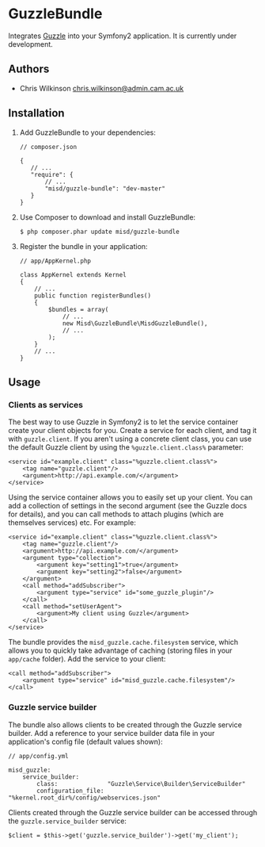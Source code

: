 GuzzleBundle
============

Integrates [Guzzle](http://guzzlephp.org/) into your Symfony2 application. It is currently under development.

Authors
-------

* Chris Wilkinson <chris.wilkinson@admin.cam.ac.uk>

Installation
------------

 1. Add GuzzleBundle to your dependencies:

        // composer.json

        {
           // ...
           "require": {
               // ...
               "misd/guzzle-bundle": "dev-master"
           }
        }

 2. Use Composer to download and install GuzzleBundle:

        $ php composer.phar update misd/guzzle-bundle

 3. Register the bundle in your application:

        // app/AppKernel.php

        class AppKernel extends Kernel
        {
            // ...
            public function registerBundles()
            {
                $bundles = array(
                    // ...
                    new Misd\GuzzleBundle\MisdGuzzleBundle(),
                    // ...
                );
            }
            // ...
        }

Usage
-----

### Clients as services

The best way to use Guzzle in Symfony2 is to let the service container create your client objects for you. Create a service for each client, and tag it with `guzzle.client`. If you aren't using a concrete client class, you can use the default Guzzle client by using the `%guzzle.client.class%` parameter:

    <service id="example.client" class="%guzzle.client.class%">
        <tag name="guzzle.client"/>
        <argument>http://api.example.com/</argument>
    </service>

Using the service container allows you to easily set up your client. You can add a collection of settings in the second argument (see the Guzzle docs for details), and you can call methods to attach plugins (which are themselves services) etc. For example:

    <service id="example.client" class="%guzzle.client.class%">
        <tag name="guzzle.client"/>
        <argument>http://api.example.com/</argument>
        <argument type="collection">
            <argument key="setting1">true</argument>
            <argument key="setting2">false</argument>
        </argument>
        <call method="addSubscriber">
            <argument type="service" id="some_guzzle_plugin"/>
        </call>
        <call method="setUserAgent">
            <argument>My client using Guzzle</argument>
        </call>
    </service>

The bundle provides the `misd_guzzle.cache.filesystem` service, which allows you to quickly take advantage of caching (storing files in your `app/cache` folder). Add the service to your client:

    <call method="addSubscriber">
        <argument type="service" id="misd_guzzle.cache.filesystem"/>
    </call>

### Guzzle service builder

The bundle also allows clients to be created through the Guzzle service builder. Add a reference to your service builder data file in your application's config file (default values shown):

    // app/config.yml

    misd_guzzle:
        service_builder:
            class:              "Guzzle\Service\Builder\ServiceBuilder"
            configuration_file: "%kernel.root_dir%/config/webservices.json"

Clients created through the Guzzle service builder can be accessed through the `guzzle.service_builder` service:

    $client = $this->get('guzzle.service_builder')->get('my_client');